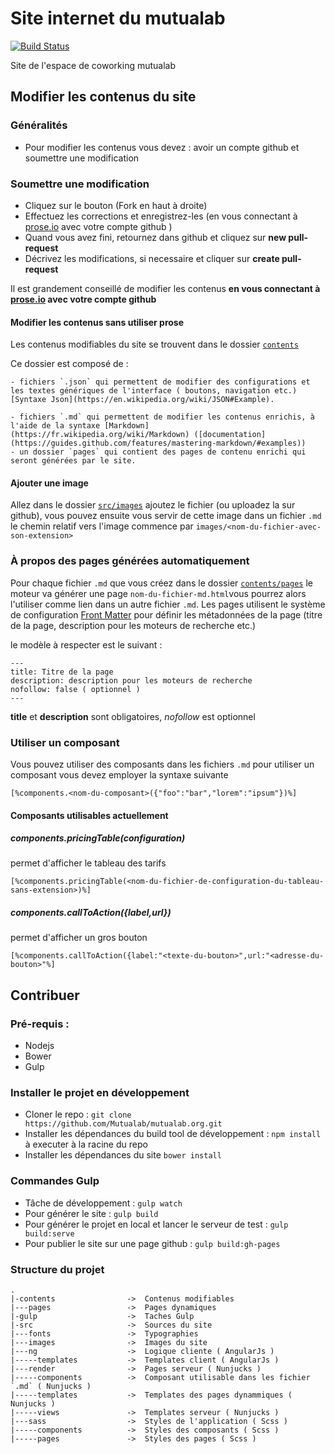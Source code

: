 # Site internet du mutualab
[![Build Status](https://travis-ci.org/Mutualab/mutualab.org.svg?branch=master)](https://travis-ci.org/Mutualab/mutualab.org)

Site de l'espace de coworking mutualab




## Modifier les contenus du site
### Généralités 
 - Pour modifier les contenus vous devez : avoir un compte github et soumettre une modification

### Soumettre une modification
 - Cliquez sur le bouton (Fork en haut à droite) 
 - Effectuez les corrections et enregistrez-les (en vous connectant à [prose.io](http://prose.io) avec votre compte github )
 - Quand vous avez fini, retournez dans github et cliquez sur **new pull-request** 
 - Décrivez les modifications, si necessaire et cliquer sur **create pull-request** 


Il est grandement conseillé de modifier les contenus **en vous connectant à [prose.io](http://prose.io) avec votre compte github**


#### Modifier les contenus sans utiliser prose
Les contenus modifiables du site se trouvent dans le dossier [`contents`](contents/)

Ce dossier est composé de :

    - fichiers `.json` qui permettent de modifier des configurations et les textes génériques de l'interface ( boutons, navigation etc.) [Syntaxe Json](https://en.wikipedia.org/wiki/JSON#Example).

    - fichiers `.md` qui permettent de modifier les contenus enrichis, à l'aide de la syntaxe [Markdown](https://fr.wikipedia.org/wiki/Markdown) ([documentation](https://guides.github.com/features/mastering-markdown/#examples))
    - un dossier `pages` qui contient des pages de contenu enrichi qui seront générées par le site.


#### Ajouter une image
Allez dans le dossier [`src/images`](src/images/) ajoutez le fichier (ou uploadez la sur github), vous pouvez ensuite vous servir de cette image dans un fichier `.md` 
le chemin relatif vers l'image commence par `images/<nom-du-fichier-avec-son-extension>`



### À propos des pages générées automatiquement
Pour chaque fichier `.md` que vous créez dans le dossier [`contents/pages`](contents/pages/) le moteur va générer une page `nom-du-fichier-md.html`vous pourrez alors l'utiliser comme lien dans un autre fichier `.md`.
Les pages utilisent le système de configuration [Front Matter](https://jekyllrb.com/docs/frontmatter/) pour définir les métadonnées de la page (titre de la page, description pour les moteurs de recherche etc.)

le modèle à respecter est le suivant :
```
---
title: Titre de la page
description: description pour les moteurs de recherche
nofollow: false ( optionnel )
---
```
**title** et **description** sont obligatoires, *nofollow* est optionnel


### Utiliser un composant
Vous pouvez utiliser des composants dans les fichiers `.md` pour utiliser un composant vous devez employer la syntaxe suivante
```
[%components.<nom-du-composant>({"foo":"bar","lorem":"ipsum"})%]
```

#### Composants utilisables actuellement
##### components.pricingTable(configuration)
permet d'afficher le tableau des tarifs
```
[%components.pricingTable(<nom-du-fichier-de-configuration-du-tableau-sans-extension>)%]
```

##### components.callToAction({label,url})
permet d'afficher un gros bouton 
```
[%components.callToAction({label:"<texte-du-bouton>",url:"<adresse-du-bouton>"%]
```


## Contribuer

### Pré-requis : 
  - Nodejs
  - Bower
  - Gulp


### Installer le projet en développement
 - Cloner le repo : `git clone https://github.com/Mutualab/mutualab.org.git`
 - Installer les dépendances du build tool de développement :  `npm install` à executer à la racine du repo
 - Installer les dépendances du site `bower install`



### Commandes Gulp
 - Tâche de développement :  `gulp watch`
 - Pour générer le site :  `gulp build`
 - Pour générer le projet en local et lancer le serveur de test : `gulp build:serve`
 - Pour publier le site sur une page github :  `gulp build:gh-pages`
 

### Structure du projet

```
.
|-contents                ->  Contenus modifiables 
|---pages                 ->  Pages dynamiques
|-gulp                    ->  Taches Gulp
|-src                     ->  Sources du site
|---fonts                 ->  Typographies
|---images                ->  Images du site 
|---ng                    ->  Logique cliente ( AngularJs )
|-----templates           ->  Templates client ( AngularJs )
|---render                ->  Pages serveur ( Nunjucks )
|-----components          ->  Composant utilisable dans les fichier `.md` ( Nunjucks )
|-----templates           ->  Templates des pages dynammiques ( Nunjucks )
|-----views               ->  Templates serveur ( Nunjucks )
|---sass                  ->  Styles de l'application ( Scss )
|-----components          ->  Styles des composants ( Scss )
|-----pages               ->  Styles des pages ( Scss )
```



